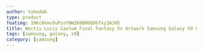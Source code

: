 ```yaml
---
author: tokodab
type: product
featimg: 1HKc8kmv9uPssYNW2K0BN9EDGfxy3AJH5
title: Noctis Lucis Caelum Final Fantasy Xv Artwork Samsung Galaxy S9 Case
tags: [samsung, galaxy, s9]
category: [samsung]
---
```

